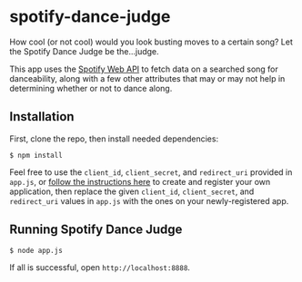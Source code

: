 # spotify-dance-judge

How cool (or not cool) would you look busting moves to a certain song? Let the Spotify Dance Judge be the...judge.

This app uses the [Spotify Web API](https://developer.spotify.com/web-api/) to fetch data on a searched song for danceability, along with a few other attributes that may or may not help in determining whether or not to dance along.

## Installation

First, clone the repo, then install needed dependencies:

```
$ npm install
```

Feel free to use the `client_id`, `client_secret`, and `redirect_uri` provided in `app.js`, or [follow the instructions here](https://developer.spotify.com/web-api/tutorial/) to create and register your own application, then replace the given `client_id`, `client_secret`, and `redirect_uri` values in `app.js` with the ones on your newly-registered app.

## Running Spotify Dance Judge

```
$ node app.js
```
If all is successful, open `http://localhost:8888`.
